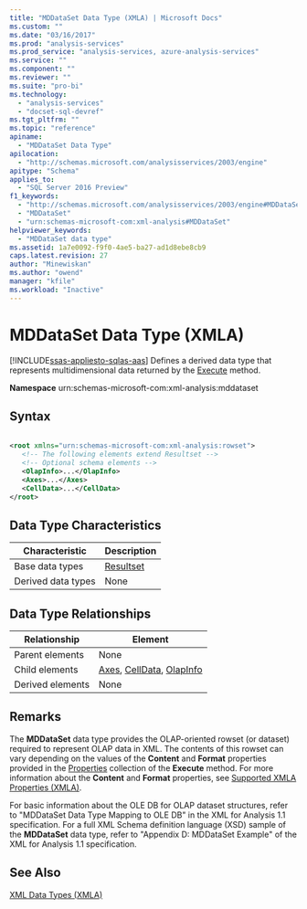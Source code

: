 ```yaml
---
title: "MDDataSet Data Type (XMLA) | Microsoft Docs"
ms.custom: ""
ms.date: "03/16/2017"
ms.prod: "analysis-services"
ms.prod_service: "analysis-services, azure-analysis-services"
ms.service: ""
ms.component: ""
ms.reviewer: ""
ms.suite: "pro-bi"
ms.technology: 
  - "analysis-services"
  - "docset-sql-devref"
ms.tgt_pltfrm: ""
ms.topic: "reference"
apiname: 
  - "MDDataSet Data Type"
apilocation: 
  - "http://schemas.microsoft.com/analysisservices/2003/engine"
apitype: "Schema"
applies_to: 
  - "SQL Server 2016 Preview"
f1_keywords: 
  - "http://schemas.microsoft.com/analysisservices/2003/engine#MDDataSet"
  - "MDDataSet"
  - "urn:schemas-microsoft-com:xml-analysis#MDDataSet"
helpviewer_keywords: 
  - "MDDataSet data type"
ms.assetid: 1a7e0092-f9f0-4ae5-ba27-ad1d8ebe8cb9
caps.latest.revision: 27
author: "Minewiskan"
ms.author: "owend"
manager: "kfile"
ms.workload: "Inactive"
---
```

# MDDataSet Data Type (XMLA)
[!INCLUDE[ssas-appliesto-sqlas-aas](../../../includes/ssas-appliesto-sqlas-aas.md)]
  Defines a derived data type that represents multidimensional data returned by the [Execute](../../../analysis-services/xmla/xml-elements-methods-execute.md) method.  
  
 **Namespace** urn:schemas-microsoft-com:xml-analysis:mddataset  
  
## Syntax  
  
```xml  
  
<root xmlns="urn:schemas-microsoft-com:xml-analysis:rowset">  
   <!-- The following elements extend Resultset -->  
   <!-- Optional schema elements -->  
   <OlapInfo>...</OlapInfo>  
   <Axes>...</Axes>  
   <CellData>...</CellData>  
</root>  
```  
  
## Data Type Characteristics  
  
|Characteristic|Description|  
|--------------------|-----------------|  
|Base data types|[Resultset](../../../analysis-services/xmla/xml-data-types/resultset-data-type-xmla.md)|  
|Derived data types|None|  
  
## Data Type Relationships  
  
|Relationship|Element|  
|------------------|-------------|  
|Parent elements|None|  
|Child elements|[Axes](../../../analysis-services/xmla/xml-elements-properties/axes-element-xmla.md), [CellData](../../../analysis-services/xmla/xml-elements-properties/celldata-element-xmla.md), [OlapInfo](../../../analysis-services/xmla/xml-elements-properties/olapinfo-element-xmla.md)|  
|Derived elements|None|  
  
## Remarks  
 The **MDDataSet** data type provides the OLAP-oriented rowset (or dataset) required to represent OLAP data in XML. The contents of this rowset can vary depending on the values of the **Content** and **Format** properties provided in the [Properties](../../../analysis-services/xmla/xml-elements-properties/properties-element-xmla.md) collection of the **Execute** method. For more information about the **Content** and **Format** properties, see [Supported XMLA Properties &#40;XMLA&#41;](../../../analysis-services/xmla/xml-elements-properties/propertylist-element-supported-xmla-properties.md).  
  
 For basic information about the OLE DB for OLAP dataset structures, refer to "MDDataSet Data Type Mapping to OLE DB" in the XML for Analysis 1.1 specification. For a full XML Schema definition language (XSD) sample of the **MDDataSet** data type, refer to "Appendix D: MDDataSet Example" of the XML for Analysis 1.1 specification.  
  
## See Also  
 [XML Data Types &#40;XMLA&#41;](../../../analysis-services/xmla/xml-data-types/xml-data-types-xmla.md)  
  
  
